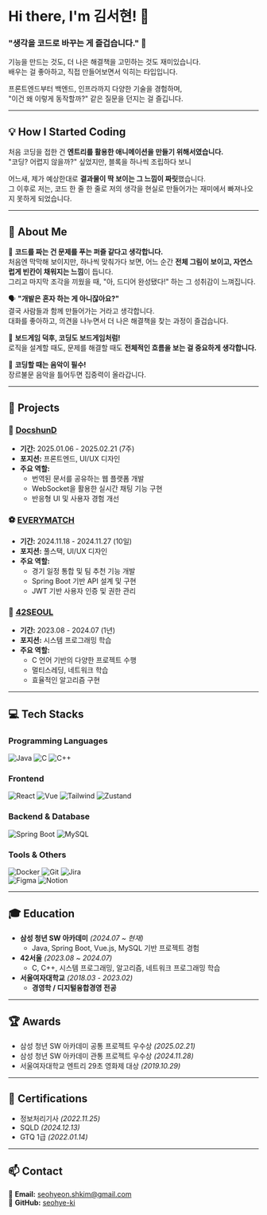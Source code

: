# Hi there, I'm 김서현! 👋  

### **"생각을 코드로 바꾸는 게 즐겁습니다."** 🚀  

기능을 만드는 것도, 더 나은 해결책을 고민하는 것도 재미있습니다.  
배우는 걸 좋아하고, 직접 만들어보면서 익히는 타입입니다.  

프론트엔드부터 백엔드, 인프라까지 다양한 기술을 경험하며,  
"이건 왜 이렇게 동작할까?" 같은 질문을 던지는 걸 즐깁니다.   

---

## **💡 How I Started Coding**  

처음 코딩을 접한 건 **엔트리를 활용한 애니메이션을 만들기 위해서였습니다.**  
"코딩? 어렵지 않을까?" 싶었지만, 블록을 하나씩 조립하다 보니   

어느새, 제가 예상한대로 **결과물이 딱 보이는 그 느낌이 짜릿**했습니다.  
그 이후로 저는, 코드 한 줄 한 줄로 저의 생각을 현실로 만들어가는 재미에서 빠져나오지 못하게 되었습니다.  

---

## **💬 About Me**  

🧩 **코드를 짜는 건 문제를 푸는 퍼즐 같다고 생각합니다.**  
처음엔 막막해 보이지만, 하나씩 맞춰가다 보면, 어느 순간 **전체 그림이 보이고, 자연스럽게 빈칸이 채워지는 느낌**이 듭니다.<br>
그리고 마지막 조각을 끼웠을 때, "아, 드디어 완성됐다!" 하는 그 성취감이 느껴집니다. 

🗣️ **"개발은 혼자 하는 게 아니잖아요?"**  
결국 사람들과 함께 만들어가는 거라고 생각합니다.  
대화를 좋아하고, 의견을 나누면서 더 나은 해결책을 찾는 과정이 즐겁습니다.  

🎲 **보드게임 덕후, 코딩도 보드게임처럼!**  
로직을 설계할 때도, 문제를 해결할 때도 **전체적인 흐름을 보는 걸 중요하게 생각합니다.**  

🎵 **코딩할 때는 음악이 필수!**  
장르불문 음악을 틀어두면 집중력이 올라갑니다.  

---

## **🚀 Projects**  

### **📖 [DocshunD](https://github.com/seohye-ki/DOCSHUND)**  
- **기간:** 2025.01.06 - 2025.02.21 (7주)  
- **포지션:** 프론트엔드, UI/UX 디자인  
- **주요 역할:**  
  - 번역된 문서를 공유하는 웹 플랫폼 개발  
  - WebSocket을 활용한 실시간 채팅 기능 구현  
  - 반응형 UI 및 사용자 경험 개선  

### **⚽ [EVERYMATCH](https://github.com/seohye-ki/EVERY-MATCH)**  
- **기간:** 2024.11.18 - 2024.11.27 (10일)  
- **포지션:** 풀스택, UI/UX 디자인  
- **주요 역할:**  
  - 경기 일정 통합 및 팀 추천 기능 개발  
  - Spring Boot 기반 API 설계 및 구현  
  - JWT 기반 사용자 인증 및 권한 관리  

### **🔧 [42SEOUL](https://github.com/seohye-ki/42SEOUL)**  
- **기간:** 2023.08 - 2024.07 (1년)  
- **포지션:** 시스템 프로그래밍 학습  
- **주요 역할:**  
  - C 언어 기반의 다양한 프로젝트 수행
  - 멀티스레딩, 네트워크 학습  
  - 효율적인 알고리즘 구현


---

## **💻 Tech Stacks**  

### **Programming Languages**  
![Java](https://skillicons.dev/icons?i=java) ![C](https://skillicons.dev/icons?i=c) ![C++](https://skillicons.dev/icons?i=cpp)

### **Frontend**  
![React](https://skillicons.dev/icons?i=react) ![Vue](https://skillicons.dev/icons?i=vue) ![Tailwind](https://skillicons.dev/icons?i=tailwindcss) ![Zustand](https://skillicons.dev/icons?i=zustand)

### **Backend & Database**  
![Spring Boot](https://skillicons.dev/icons?i=spring) ![MySQL](https://skillicons.dev/icons?i=mysql)

### **Tools & Others**  
![Docker](https://skillicons.dev/icons?i=docker) ![Git](https://skillicons.dev/icons?i=git) ![Jira](https://skillicons.dev/icons?i=jira)  
![Figma](https://skillicons.dev/icons?i=figma) ![Notion](https://skillicons.dev/icons?i=notion)

---

## **🎓 Education**  

- **삼성 청년 SW 아카데미** *(2024.07 ~ 현재)*  
  - Java, Spring Boot, Vue.js, MySQL 기반 프로젝트 경험  
- **42서울** *(2023.08 ~ 2024.07)*  
  - C, C++, 시스템 프로그래밍, 알고리즘, 네트워크 프로그래밍 학습  
- **서울여자대학교** *(2018.03 - 2023.02)*  
  - **경영학 / 디지털융합경영 전공**  

---

## **🏆 Awards**  

- 삼성 청년 SW 아카데미 공통 프로젝트 우수상 *(2025.02.21)*  
- 삼성 청년 SW 아카데미 관통 프로젝트 우수상 *(2024.11.28)*  
- 서울여자대학교 엔트리 29초 영화제 대상 *(2019.10.29)*  

---

## **📜 Certifications**  

- 정보처리기사 *(2022.11.25)*  
- SQLD *(2024.12.13)*  
- GTQ 1급 *(2022.01.14)*  

---

## **📫 Contact**  

📧 **Email:** [seohyeon.shkim@gmail.com](mailto:seohyeon.shkim@gmail.com)  
🐙 **GitHub:** [seohye-ki](https://github.com/seohye-ki)  
